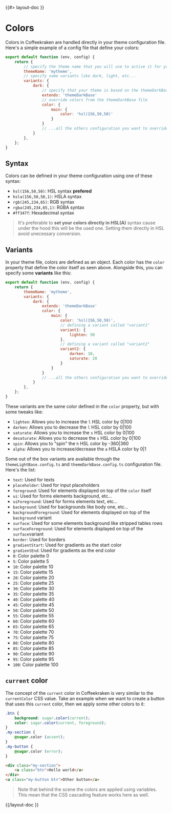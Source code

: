 <!--
/**
 * @name            Colors
 * @namespace       doc.css
 * @type            Markdown
 * @platform        md
 * @status          stable
 * @menu            Documentation / CSS           /doc/css/colors
 *
 * @since           2.0.0
 * @author    Olivier Bossel <olivier.bossel@gmail.com> (https://olivierbossel.com)
 */
-->

{{#> layout-doc }}

# Colors

Colors in Coffeekraken are handled directly in your theme configuration file.
Here's a simple example of a config file that define your colors:

```js
export default function (env, config) {
    return {
        // specify the theme name that you will use to active it for your website
        themeName: 'mytheme',
        // specify some variants like dark, light, etc...
        variants: {
            dark: {
                // specify that your theme is based on the themeDarkBase (optional)
                extends: 'themeDarkBase'
                // override colors from the themeDarkBase file
                color: {
                    main: {
                        color: 'hsl(156,50,50)'
                    }
                }
                // ...all the others configuration you want to override from themeDarkBase
            }
        },
    };
}
```

## Syntax

Colors can be defined in your theme configuration using one of these syntax:

-   `hsl(156,50,50)`: HSL syntax **prefered**
-   `hsla(156,50,50,1)`: HSLA syntax
-   `rgb(245,234,65)`: RGB syntax
-   `rgba(245,234,65,1)`: RGBA syntax
-   `#ff347f`: Hexadecimal syntax

> It's preferable to **set your colors directly in HSL(A)** syntax cause under the hood this will be the used one. Setting them directly in HSL avoid unecessary conversion.

## Variants

In your theme file, colors are defined as an object. Each color has the `color` property that define the color itself as seen above. Alongside this, you can specify some **variants** like this:

```js
export default function (env, config) {
    return {
        themeName: 'mytheme',
        variants: {
            dark: {
                extends: 'themeDarkBase'
                color: {
                    main: {
                        color: 'hsl(156,50,50)',
                        // defining a variant called "variant1"
                        variant1: {
                            lighten: 50
                        },
                        // defining a variant called "variant2"
                        variant2: {
                            darken: 10,
                            saturate: 20
                        }
                    }
                }
                // ...all the others configuration you want to override from themeDarkBase
            }
        },
    };
}
```

These variants are the same color defined in the `color` property, but with some tweaks like:

-   `lighten`: Allows you to increase the `l` HSL color by 0|100
-   `darken`: Allows you to decrease the `l` HSL color by 0|100
-   `saturate`: Allows you to increase the `s` HSL color by 0|100
-   `desaturate`: Allows you to decrease the `s` HSL color by 0|100
-   `spin`: Allows you to "spin" the `h` HSL color by -360|360
-   `alpha`: Allows you to increase/decrease the `a` HSLA color by 0|1

Some out of the box variants are available through the `themeLightBase.config.ts` and `themeDarkBase.config.ts` configuration file. Here's the list:

-   `text`: Used for texts
-   `placeholder`: Used for input placeholders
-   `foreground`: Used for elements displayed on top of the `color` itself
-   `ui`: Used for forms elements background, etc...
-   `uiForeground`: Used for forms elements text, etc...
-   `background`: Used for backgrounds like body one, etc...
-   `backgroundForeground`: Used for elements displayed on top of the `background` variant
-   `surface`: Used for some elements background like stripped tables rows
-   `surfaceForeground`: Used for elements displayed on top of the `surface`variant
-   `border`: Used for borders
-   `gradientStart`: Used for gradients as the start color
-   `gradientEnd`: Used for gradients as the end color
-   `0`: Color palette 0
-   `5`: Color palette 5
-   `10`: Color palette 10
-   `15`: Color palette 15
-   `20`: Color palette 20
-   `25`: Color palette 25
-   `30`: Color palette 30
-   `35`: Color palette 35
-   `40`: Color palette 40
-   `45`: Color palette 45
-   `50`: Color palette 50
-   `55`: Color palette 55
-   `60`: Color palette 60
-   `65`: Color palette 65
-   `70`: Color palette 70
-   `75`: Color palette 75
-   `80`: Color palette 80
-   `85`: Color palette 85
-   `90`: Color palette 90
-   `95`: Color palette 95
-   `100`: Color palette 100

## `current` color

The concept of the `current` color in Coffeekraken is very similar to the `currentColor` CSS value.
Take an example when we want to create a button that uses this `current` color, then we apply some other colors to it:

```css
.btn {
    background: sugar.color(current);
    color: sugar.color(current, foreground);
}
.my-section {
    @sugar.color (accent);
}
.my-button {
    @sugar.color (error);
}
```

```html
<div class="my-section">
    <a class="btn">Hello world</a>
</div>
<a class="my-button btn">Other button</a>
```

> Note that behind the scene the colors are applied using variables. This mean that the CSS cascading feature works here as well.

{{/layout-doc }}
